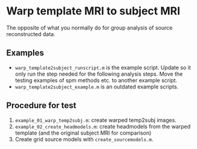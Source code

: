 # Warp template MRI to subject MRI

The opposite of what you normally do for group analysis of source reconstructed data.

## Examples
* `warp_template2subject_runscript.m` is the example script. Update so it only run the step needed for the following analysis steps. Move the testing examples of spm methods etc. to another example script.
* `warp_template2subject_example.m` is an outdated example scripts. 

## Procedure for test
1. `example_01_warp_temp2subj.m`: create warped temp2subj images.
2. `example_02_create_headmodels.m`: create headmodels from the warped template (and the original subject MRI for comparison)
3. Create grid source models with `create_sourcemodels.m`.